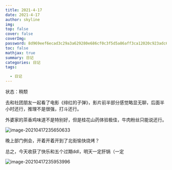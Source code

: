 ```yaml
---
title: 2021-4-17
date: 2021-4-17
author: skyline
img: 
top: false
cover: false
coverImg: 
password: 8d969eef6ecad3c29a3a629280e686cf0c3f5d5a86aff3ca12020c923adc6c92
toc: false
mathjax: true
summary: 日记
categories: 日记
tags:

  - 日记
---
```




状态：稍颓

<!-- more -->



去和社团朋友一起看了电影《绯红的子弹》，影片前半部分感觉略显无聊，后面半小时还行，推理不是很强，打斗还行。

外婆家的茶香鸡味道不是特别好，但是桂花山药体验极佳，牛肉粉丝只能说还行。

![image-20210417235650633](https://cdn.jsdelivr.net/gh/skyline-pro/Picture/20210417235655.png)

晚上部门例会，开着开着开到了北街愉快烧烤？

总之，今天收获了快乐和五个过期ddl，明天一定肝锅（一定

![image-20210417235953996](https://cdn.jsdelivr.net/gh/skyline-pro/Picture/20210417235954.png)